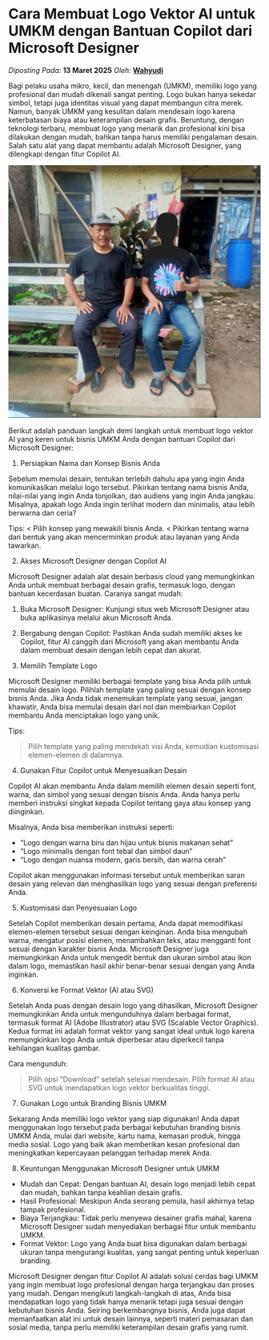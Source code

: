 # Cara Membuat Logo Vektor AI untuk UMKM dengan Bantuan Copilot dari Microsoft Designer

_Diposting Pada:_ **13 Maret 2025**
_Oleh:_  [**Wahyudi**](../author/wahyudi.html)

Bagi pelaku usaha mikro, kecil, dan menengah (UMKM), memiliki logo yang profesional dan mudah dikenali sangat penting. Logo bukan hanya sekedar simbol, tetapi juga identitas visual yang dapat membangun citra merek. Namun, banyak UMKM yang kesulitan dalam mendesain logo karena keterbatasan biaya atau keterampilan desain grafis. Beruntung, dengan teknologi terbaru, membuat logo yang menarik dan profesional kini bisa dilakukan dengan mudah, bahkan tanpa harus memiliki pengalaman desain. Salah satu alat yang dapat membantu adalah Microsoft Designer, yang dilengkapi dengan fitur Copilot AI.

![Contoh Prompt Gambar AI Menciptakan Gambar Unik](https://raw.githubusercontent.com/bandarlaundry/blog/refs/heads/images/bl-ade-dari-sulawesi-ke-bogor-demi-ikut-kelas-sabun.webp)


Berikut adalah panduan langkah demi langkah untuk membuat logo vektor AI yang keren untuk bisnis UMKM Anda dengan bantuan Copilot dari Microsoft Designer:

1. Persiapkan Nama dan Konsep Bisnis Anda

Sebelum memulai desain, tentukan terlebih dahulu apa yang ingin Anda komunikasikan melalui logo tersebut. Pikirkan tentang nama bisnis Anda, nilai-nilai yang ingin Anda tonjolkan, dan audiens yang ingin Anda jangkau. Misalnya, apakah logo Anda ingin terlihat modern dan minimalis, atau lebih berwarna dan ceria?

Tips:
< Pilih konsep yang mewakili bisnis Anda.
< Pikirkan tentang warna dan bentuk yang akan mencerminkan produk atau layanan yang Anda tawarkan.

2. Akses Microsoft Designer dengan Copilot AI

Microsoft Designer adalah alat desain berbasis cloud yang memungkinkan Anda untuk membuat berbagai desain grafis, termasuk logo, dengan bantuan kecerdasan buatan. Caranya sangat mudah:

1. Buka Microsoft Designer: Kunjungi situs web Microsoft Designer atau buka aplikasinya melalui akun Microsoft Anda.
2. Bergabung dengan Copilot: Pastikan Anda sudah memiliki akses ke Copilot, fitur AI canggih dari Microsoft yang akan membantu Anda dalam membuat desain dengan lebih cepat dan akurat.

3. Memilih Template Logo

Microsoft Designer memiliki berbagai template yang bisa Anda pilih untuk memulai desain logo. Pilihlah template yang paling sesuai dengan konsep bisnis Anda. Jika Anda tidak menemukan template yang sesuai, jangan khawatir, Anda bisa memulai desain dari nol dan membiarkan Copilot membantu Anda menciptakan logo yang unik.

Tips:
> Pilih template yang paling mendekati visi Anda, kemudian kustomisasi elemen-elemen di dalamnya.

4. Gunakan Fitur Copilot untuk Menyesuaikan Desain

Copilot AI akan membantu Anda dalam memilih elemen desain seperti font, warna, dan simbol yang sesuai dengan bisnis Anda. Anda hanya perlu memberi instruksi singkat kepada Copilot tentang gaya atau konsep yang diinginkan.

Misalnya, Anda bisa memberikan instruksi seperti:
- “Logo dengan warna biru dan hijau untuk bisnis makanan sehat”
- “Logo minimalis dengan font tebal dan simbol daun”
- “Logo dengan nuansa modern, garis bersih, dan warna cerah”

Copilot akan menggunakan informasi tersebut untuk memberikan saran desain yang relevan dan menghasilkan logo yang sesuai dengan preferensi Anda.

5. Kustomisasi dan Penyesuaian Logo

Setelah Copilot memberikan desain pertama, Anda dapat memodifikasi elemen-elemen tersebut sesuai dengan keinginan. Anda bisa mengubah warna, mengatur posisi elemen, menambahkan teks, atau mengganti font sesuai dengan karakter bisnis Anda. Microsoft Designer juga memungkinkan Anda untuk mengedit bentuk dan ukuran simbol atau ikon dalam logo, memastikan hasil akhir benar-benar sesuai dengan yang Anda inginkan.

6. Konversi ke Format Vektor (AI atau SVG)

Setelah Anda puas dengan desain logo yang dihasilkan, Microsoft Designer memungkinkan Anda untuk mengunduhnya dalam berbagai format, termasuk format AI (Adobe Illustrator) atau SVG (Scalable Vector Graphics). Kedua format ini adalah format vektor yang sangat ideal untuk logo karena memungkinkan logo Anda untuk diperbesar atau diperkecil tanpa kehilangan kualitas gambar.

Cara mengunduh:
> Pilih opsi “Download” setelah selesai mendesain.
>Pilih format AI atau SVG untuk mendapatkan logo vektor berkualitas tinggi.

7. Gunakan Logo untuk Branding Bisnis UMKM

Sekarang Anda memiliki logo vektor yang siap digunakan! Anda dapat menggunakan logo tersebut pada berbagai kebutuhan branding bisnis UMKM Anda, mulai dari website, kartu nama, kemasan produk, hingga media sosial. Logo yang baik akan memberikan kesan profesional dan meningkatkan kepercayaan pelanggan terhadap merek Anda.

8. Keuntungan Menggunakan Microsoft Designer untuk UMKM

- Mudah dan Cepat: Dengan bantuan AI, desain logo menjadi lebih cepat dan mudah, bahkan tanpa keahlian desain grafis.
- Hasil Profesional: Meskipun Anda seorang pemula, hasil akhirnya tetap tampak profesional.
- Biaya Terjangkau: Tidak perlu menyewa desainer grafis mahal, karena Microsoft Designer sudah menyediakan berbagai fitur untuk membantu UMKM.
- Format Vektor: Logo yang Anda buat bisa digunakan dalam berbagai ukuran tanpa mengurangi kualitas, yang sangat penting untuk keperluan branding.


Microsoft Designer dengan fitur Copilot AI adalah solusi cerdas bagi UMKM yang ingin membuat logo profesional dengan harga terjangkau dan proses yang mudah. Dengan mengikuti langkah-langkah di atas, Anda bisa mendapatkan logo yang tidak hanya menarik tetapi juga sesuai dengan kebutuhan bisnis Anda. Seiring berkembangnya bisnis, Anda juga dapat memanfaatkan alat ini untuk desain lainnya, seperti materi pemasaran dan sosial media, tanpa perlu memiliki keterampilan desain grafis yang rumit.

